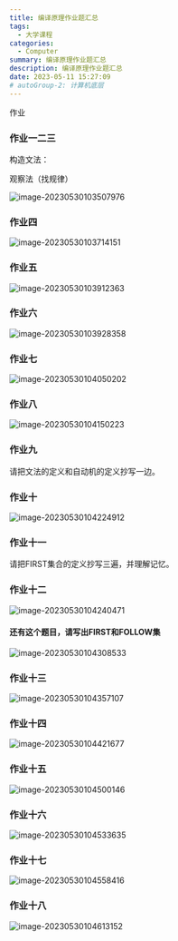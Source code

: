 ```yaml
---
title: 编译原理作业题汇总
tags: 
  - 大学课程
categories: 
  - Computer
summary: 编译原理作业题汇总
description: 编译原理作业题汇总
date: 2023-05-11 15:27:09
# autoGroup-2: 计算机底层
---
```


作业

### 作业一二三

构造文法：

观察法（找规律）



![image-20230530103507976](https://shinoimg.yyshino.top/img/202401051440382.png)



### 作业四

![image-20230530103714151](https://shinoimg.yyshino.top/img/202401051442402.png)



### 作业五

![image-20230530103912363](https://shinoimg.yyshino.top/img/202401051441371.png)



### 作业六

![image-20230530103928358](https://shinoimg.yyshino.top/img/202401051441870.png)

#### 



### 作业七

![image-20230530104050202](https://shinoimg.yyshino.top/img/202401051441055.png)



### 作业八

![image-20230530104150223](https://shinoimg.yyshino.top/img/202401051442202.png)



### 作业九

请把文法的定义和自动机的定义抄写一边。



### 作业十

![image-20230530104224912](https://shinoimg.yyshino.top/img/202401051442606.png)



### 作业十一

请把FIRST集合的定义抄写三遍，并理解记忆。



### 作业十二

![image-20230530104240471](https://shinoimg.yyshino.top/img/202401051441373.png)



#### 还有这个题目，请写出FIRST和FOLLOW集

![image-20230530104308533](https://shinoimg.yyshino.top/img/202401051441997.png)



### 作业十三

![image-20230530104357107](https://shinoimg.yyshino.top/img/202401051441671.png)



### 作业十四

![image-20230530104421677](https://shinoimg.yyshino.top/img/202401051442340.png)



### 作业十五

![image-20230530104500146](https://shinoimg.yyshino.top/img/202401051442835.png)



### 作业十六

![image-20230530104533635](https://shinoimg.yyshino.top/img/202401051442831.png)



### 作业十七

![image-20230530104558416](https://shinoimg.yyshino.top/img/202401051442847.png)



### 作业十八

![image-20230530104613152](https://shinoimg.yyshino.top/img/202401051442662.png)